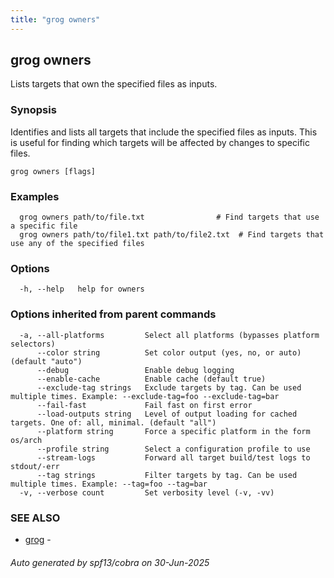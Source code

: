 ```yaml
---
title: "grog owners"
---
```

## grog owners

Lists targets that own the specified files as inputs.

### Synopsis

Identifies and lists all targets that include the specified files as inputs.
This is useful for finding which targets will be affected by changes to specific files.

```
grog owners [flags]
```

### Examples

```
  grog owners path/to/file.txt                # Find targets that use a specific file
  grog owners path/to/file1.txt path/to/file2.txt  # Find targets that use any of the specified files
```

### Options

```
  -h, --help   help for owners
```

### Options inherited from parent commands

```
  -a, --all-platforms         Select all platforms (bypasses platform selectors)
      --color string          Set color output (yes, no, or auto) (default "auto")
      --debug                 Enable debug logging
      --enable-cache          Enable cache (default true)
      --exclude-tag strings   Exclude targets by tag. Can be used multiple times. Example: --exclude-tag=foo --exclude-tag=bar
      --fail-fast             Fail fast on first error
      --load-outputs string   Level of output loading for cached targets. One of: all, minimal. (default "all")
      --platform string       Force a specific platform in the form os/arch
      --profile string        Select a configuration profile to use
      --stream-logs           Forward all target build/test logs to stdout/-err
      --tag strings           Filter targets by tag. Can be used multiple times. Example: --tag=foo --tag=bar
  -v, --verbose count         Set verbosity level (-v, -vv)
```

### SEE ALSO

* [grog](/reference/cli/grog/)	 -

###### Auto generated by spf13/cobra on 30-Jun-2025
